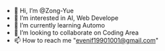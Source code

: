- 👋 Hi, I’m @Zong-Yue
- 👀 I’m interested in AI, Web Develope
- 🌱 I’m currently learning Automo
- 💞️ I’m looking to collaborate on Coding Area
- 📫 How to reach me "evenif19901001@gmail.com"

<!---
Zong-Yue/Zong-Yue is a ✨ special ✨ repository because its `README.md` (this file) appears on your GitHub profile.
You can click the Preview link to take a look at your changes.
--->
